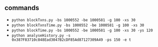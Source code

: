## commands 
- `python blockTxns.py -bs 1000552 -be 1000581 -g 100 -xs 30`
- `python blockTxnsTime.py -bs 1000552 -be 1000581 -g 100 -xs 30`
- `python blockTime.py -bs 1000552 -be 1000581 -g 100 -xs 30 -ys 120`
- `python analyseHistory.py -s 0x387F83710c848Ead3047B2cDF85Ad87127309A49 -ps 150 -e t`